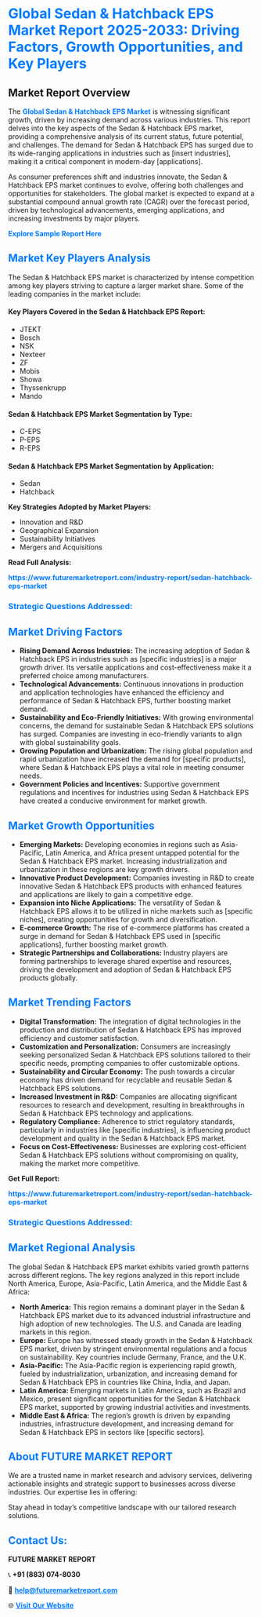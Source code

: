 <h1 style="color: #007BFF;">Global Sedan & Hatchback EPS Market Report 2025-2033: Driving Factors, Growth Opportunities, and Key Players</h1>

<section id="overview">
<h2>Market Report Overview</h2>
<p>The <a href="https://www.futuremarketreport.com/industry-report/sedan-hatchback-eps-market" style="color: #007BFF; text-decoration: none;"><strong>Global Sedan & Hatchback EPS Market</strong></a> is witnessing significant growth, driven by increasing demand across various industries. This report delves into the key aspects of the Sedan & Hatchback EPS market, providing a comprehensive analysis of its current status, future potential, and challenges. The demand for Sedan & Hatchback EPS has surged due to its wide-ranging applications in industries such as [insert industries], making it a critical component in modern-day [applications].</p>
<p>As consumer preferences shift and industries innovate, the Sedan & Hatchback EPS market continues to evolve, offering both challenges and opportunities for stakeholders. The global market is expected to expand at a substantial compound annual growth rate (CAGR) over the forecast period, driven by technological advancements, emerging applications, and increasing investments by major players.</p>
</section>

<section id="overview">
<p><a href="https://www.futuremarketreport.com/request-sample/reportId=109519" style="color: #007BFF; text-decoration: none;"><strong>Explore Sample Report Here</strong></a></p>
</section>

<section id="key-players">
<h2 style="color: #007BFF;">Market Key Players Analysis</h2>
<p>The Sedan & Hatchback EPS market is characterized by intense competition among key players striving to capture a larger market share. Some of the leading companies in the market include:</p>
<h4>Key Players Covered in the Sedan & Hatchback EPS Report:</h4>
<ul><li>JTEKT</li><li>Bosch</li><li>NSK</li><li>Nexteer</li><li>ZF</li><li>Mobis</li><li>Showa</li><li>Thyssenkrupp</li><li>Mando</li></ul>
<h4>Sedan & Hatchback EPS Market Segmentation by Type:</h4>
<ul><li>C-EPS</li><li>P-EPS</li><li>R-EPS</li></ul>

<h4>Sedan & Hatchback EPS Market Segmentation by Application:</h4>
<ul><li>Sedan</li><li>Hatchback</li></ul>
<p><strong>Key Strategies Adopted by Market Players:</strong></p>
<ul>
<li>Innovation and R&D</li>
<li>Geographical Expansion</li>
<li>Sustainability Initiatives</li>
<li>Mergers and Acquisitions</li>
</ul>
</section>

<section>
<p><strong>Read Full Analysis: </strong></p><a href="https://www.futuremarketreport.com/industry-report/sedan-hatchback-eps-market" style="color: #007BFF; text-decoration: none;"><strong>https://www.futuremarketreport.com/industry-report/sedan-hatchback-eps-market</strong></a>
<h3 style="color: #007BFF;">Strategic Questions Addressed:</h3>
</section>

<section id="driving-factors">
<h2 style="color: #007BFF;">Market Driving Factors</h2>
<ul>
<li><strong>Rising Demand Across Industries:</strong> The increasing adoption of Sedan & Hatchback EPS in industries such as [specific industries] is a major growth driver. Its versatile applications and cost-effectiveness make it a preferred choice among manufacturers.</li>
<li><strong>Technological Advancements:</strong> Continuous innovations in production and application technologies have enhanced the efficiency and performance of Sedan & Hatchback EPS, further boosting market demand.</li>
<li><strong>Sustainability and Eco-Friendly Initiatives:</strong> With growing environmental concerns, the demand for sustainable Sedan & Hatchback EPS solutions has surged. Companies are investing in eco-friendly variants to align with global sustainability goals.</li>
<li><strong>Growing Population and Urbanization:</strong> The rising global population and rapid urbanization have increased the demand for [specific products], where Sedan & Hatchback EPS plays a vital role in meeting consumer needs.</li>
<li><strong>Government Policies and Incentives:</strong> Supportive government regulations and incentives for industries using Sedan & Hatchback EPS have created a conducive environment for market growth.</li>
</ul>
</section>

<section id="growth-opportunities">
<h2 style="color: #007BFF;">Market Growth Opportunities</h2>
<ul>
<li><strong>Emerging Markets:</strong> Developing economies in regions such as Asia-Pacific, Latin America, and Africa present untapped potential for the Sedan & Hatchback EPS market. Increasing industrialization and urbanization in these regions are key growth drivers.</li>
<li><strong>Innovative Product Development:</strong> Companies investing in R&D to create innovative Sedan & Hatchback EPS products with enhanced features and applications are likely to gain a competitive edge.</li>
<li><strong>Expansion into Niche Applications:</strong> The versatility of Sedan & Hatchback EPS allows it to be utilized in niche markets such as [specific niches], creating opportunities for growth and diversification.</li>
<li><strong>E-commerce Growth:</strong> The rise of e-commerce platforms has created a surge in demand for Sedan & Hatchback EPS used in [specific applications], further boosting market growth.</li>
<li><strong>Strategic Partnerships and Collaborations:</strong> Industry players are forming partnerships to leverage shared expertise and resources, driving the development and adoption of Sedan & Hatchback EPS products globally.</li>
</ul>
</section>

<section id="trending-factors">
<h2 style="color: #007BFF;">Market Trending Factors</h2>
<ul>
<li><strong>Digital Transformation:</strong> The integration of digital technologies in the production and distribution of Sedan & Hatchback EPS has improved efficiency and customer satisfaction.</li>
<li><strong>Customization and Personalization:</strong> Consumers are increasingly seeking personalized Sedan & Hatchback EPS solutions tailored to their specific needs, prompting companies to offer customizable options.</li>
<li><strong>Sustainability and Circular Economy:</strong> The push towards a circular economy has driven demand for recyclable and reusable Sedan & Hatchback EPS solutions.</li>
<li><strong>Increased Investment in R&D:</strong> Companies are allocating significant resources to research and development, resulting in breakthroughs in Sedan & Hatchback EPS technology and applications.</li>
<li><strong>Regulatory Compliance:</strong> Adherence to strict regulatory standards, particularly in industries like [specific industries], is influencing product development and quality in the Sedan & Hatchback EPS market.</li>
<li><strong>Focus on Cost-Effectiveness:</strong> Businesses are exploring cost-efficient Sedan & Hatchback EPS solutions without compromising on quality, making the market more competitive.</li>
</ul>
</section>

<section>
<p><strong>Get Full Report: </strong></p><a href="https://www.futuremarketreport.com/industry-report/sedan-hatchback-eps-market" style="color: #007BFF; text-decoration: none;"><strong>https://www.futuremarketreport.com/industry-report/sedan-hatchback-eps-market</strong></a>
<h3 style="color: #007BFF;">Strategic Questions Addressed:</h3>
</section>


<section id="regional-analysis">
<h2 style="color: #007BFF;">Market Regional Analysis</h2>
<p>The global Sedan & Hatchback EPS market exhibits varied growth patterns across different regions. The key regions analyzed in this report include North America, Europe, Asia-Pacific, Latin America, and the Middle East & Africa:</p>
<ul>
<li><strong>North America:</strong> This region remains a dominant player in the Sedan & Hatchback EPS market due to its advanced industrial infrastructure and high adoption of new technologies. The U.S. and Canada are leading markets in this region.</li>
<li><strong>Europe:</strong> Europe has witnessed steady growth in the Sedan & Hatchback EPS market, driven by stringent environmental regulations and a focus on sustainability. Key countries include Germany, France, and the U.K.</li>
<li><strong>Asia-Pacific:</strong> The Asia-Pacific region is experiencing rapid growth, fueled by industrialization, urbanization, and increasing demand for Sedan & Hatchback EPS in countries like China, India, and Japan.</li>
<li><strong>Latin America:</strong> Emerging markets in Latin America, such as Brazil and Mexico, present significant opportunities for the Sedan & Hatchback EPS market, supported by growing industrial activities and investments.</li>
<li><strong>Middle East & Africa:</strong> The region’s growth is driven by expanding industries, infrastructure development, and increasing demand for Sedan & Hatchback EPS in sectors like [specific sectors].</li>
</ul>
</section>

<footer>
<h2 style="color: #007BFF;">About FUTURE MARKET REPORT</h2>
<p>We are a trusted name in market research and advisory services, delivering actionable insights and strategic support to businesses across diverse industries. Our expertise lies in offering:</p>

<p>Stay ahead in today’s competitive landscape with our tailored research solutions.</p>

<h2 style="color: #007BFF;">Contact Us:</h2>
<p><strong>FUTURE MARKET REPORT</strong></p>
<p>📞 <strong>+91 (883) 074-8030</strong></p>
<p>📧 <strong><a href="mailto:help@futuremarketreport.com" style="color: #007BFF;">help@futuremarketreport.com</a></strong></p>
<p>🌐 <strong><a href="https://www.futuremarketreport.com/" style="color: #007BFF;">Visit Our Website</a></strong></p>
</footer>